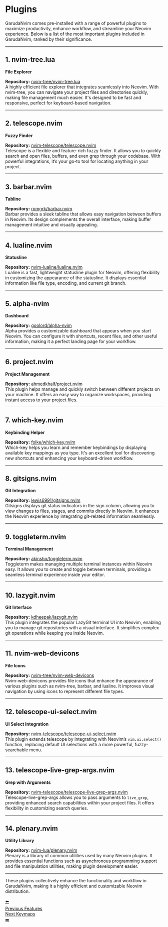 <div>
    <h1><span class="th-color h-font"><b>Plugins</b></span></h1>    
</div>

GarudaNvim comes pre-installed with a range of powerful plugins to maximize productivity, enhance workflow, and streamline your Neovim experience. Below is a list of the most important plugins included in GarudaNvim, ranked by their significance.

---

## <span class="sh-font tsh-color">1. nvim-tree.lua</span>

**File Explorer**

**Repository:** [nvim-tree/nvim-tree.lua](https://github.com/nvim-tree/nvim-tree.lua)  
A highly efficient file explorer that integrates seamlessly into Neovim. With nvim-tree, you can navigate your project files and directories quickly, making file management much easier. It's designed to be fast and responsive, perfect for keyboard-based navigation.

---

## <span class="sh-font tsh-color">2. telescope.nvim</span>

**Fuzzy Finder**

**Repository:** [nvim-telescope/telescope.nvim](https://github.com/nvim-telescope/telescope.nvim)  
Telescope is a flexible and feature-rich fuzzy finder. It allows you to quickly search and open files, buffers, and even grep through your codebase. With powerful integrations, it’s your go-to tool for locating anything in your project.

---

## <span class="sh-font tsh-color">3. barbar.nvim</span>

**Tabline**

**Repository:** [romgrk/barbar.nvim](https://github.com/romgrk/barbar.nvim)  
Barbar provides a sleek tabline that allows easy navigation between buffers in Neovim. Its design complements the overall interface, making buffer management intuitive and visually appealing.

---

## <span class="sh-font tsh-color">4. lualine.nvim</span>

**Statusline**

**Repository:** [nvim-lualine/lualine.nvim](https://github.com/nvim-lualine/lualine.nvim)  
Lualine is a fast, lightweight statusline plugin for Neovim, offering flexibility in customizing the appearance of the statusline. It displays essential information like file type, encoding, and current git branch.

---

## <span class="sh-font tsh-color">5. alpha-nvim</span>

**Dashboard**

**Repository:** [goolord/alpha-nvim](https://github.com/goolord/alpha-nvim)  
Alpha provides a customizable dashboard that appears when you start Neovim. You can configure it with shortcuts, recent files, and other useful information, making it a perfect landing page for your workflow.

---

## <span class="sh-font tsh-color">6. project.nvim</span>

**Project Management**

**Repository:** [ahmedkhalf/project.nvim](https://github.com/ahmedkhalf/project.nvim)  
This plugin helps manage and quickly switch between different projects on your machine. It offers an easy way to organize workspaces, providing instant access to your project files.

---

## <span class="sh-font tsh-color">7. which-key.nvim</span>

**Keybinding Helper**

**Repository:** [folke/which-key.nvim](https://github.com/folke/which-key.nvim)  
Which-key helps you learn and remember keybindings by displaying available key mappings as you type. It's an excellent tool for discovering new shortcuts and enhancing your keyboard-driven workflow.

---

## <span class="sh-font tsh-color">8. gitsigns.nvim</span>

**Git Integration**

**Repository:** [lewis6991/gitsigns.nvim](https://github.com/lewis6991/gitsigns.nvim)  
Gitsigns displays git status indicators in the sign column, allowing you to view changes to files, stages, and commits directly in Neovim. It enhances the Neovim experience by integrating git-related information seamlessly.

---

## <span class="sh-font tsh-color">9. toggleterm.nvim</span>

**Terminal Management**

**Repository:** [akinsho/toggleterm.nvim](https://github.com/akinsho/toggleterm.nvim)  
Toggleterm makes managing multiple terminal instances within Neovim easy. It allows you to create and toggle between terminals, providing a seamless terminal experience inside your editor.

---

## <span class="sh-font tsh-color">10. lazygit.nvim</span>

**Git Interface**

**Repository:** [kdheepak/lazygit.nvim](https://github.com/kdheepak/lazygit.nvim)  
This plugin integrates the popular LazyGit terminal UI into Neovim, enabling you to manage git repositories with a visual interface. It simplifies complex git operations while keeping you inside Neovim.

---

## <span class="sh-font tsh-color">11. nvim-web-devicons</span>

**File Icons**

**Repository:** [nvim-tree/nvim-web-devicons](https://github.com/nvim-tree/nvim-web-devicons)  
Nvim-web-devicons provides file icons that enhance the appearance of various plugins such as nvim-tree, barbar, and lualine. It improves visual navigation by using icons to represent different file types.

---

## <span class="sh-font tsh-color">12. telescope-ui-select.nvim</span>

**UI Select Integration**

**Repository:** [nvim-telescope/telescope-ui-select.nvim](https://github.com/nvim-telescope/telescope-ui-select.nvim)  
This plugin extends telescope by integrating with Neovim’s `vim.ui.select()` function, replacing default UI selections with a more powerful, fuzzy-searchable menu.

---

## <span class="sh-font tsh-color">13. telescope-live-grep-args.nvim</span>

**Grep with Arguments**

**Repository:** [nvim-telescope/telescope-live-grep-args.nvim](https://github.com/nvim-telescope/telescope-live-grep-args.nvim)  
Telescope-live-grep-args allows you to pass arguments to `live_grep`, providing enhanced search capabilities within your project files. It offers flexibility in customizing search queries.

---

## <span class="sh-font tsh-color">14. plenary.nvim</span>

**Utility Library**

**Repository:** [nvim-lua/plenary.nvim](https://github.com/nvim-lua/plenary.nvim)  
Plenary is a library of common utilities used by many Neovim plugins. It provides essential functions such as asynchronous programming support and file manipulation utilities, making plugin development easier.

---

These plugins collectively enhance the functionality and workflow in GarudaNvim, making it a highly efficient and customizable Neovim distribution.

<div class="navigation">
    <a href="/features" class="nav-link">
        <div class="nav-content">
            <span class="arrow">⬅️</span>
            <div class="nav-text left">
                <span class="label">Previous</span>
                <span class="page-name">Features</span>
            </div>
        </div>
    </a>
    <a href="/keymaps" class="nav-link">
        <div class="nav-content">
            <div class="nav-text right">
                <span class="label">Next</span>
                <span class="page-name">Keymaps</span>
            </div>
            <span class="arrow">➡️</span>
        </div>
    </a>
</div>
